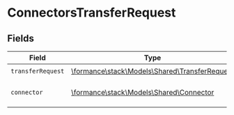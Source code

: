 # ConnectorsTransferRequest


## Fields

| Field                                                                                   | Type                                                                                    | Required                                                                                | Description                                                                             |
| --------------------------------------------------------------------------------------- | --------------------------------------------------------------------------------------- | --------------------------------------------------------------------------------------- | --------------------------------------------------------------------------------------- |
| `transferRequest`                                                                       | [\formance\stack\Models\Shared\TransferRequest](../../Models/Shared/TransferRequest.md) | :heavy_check_mark:                                                                      | N/A                                                                                     |
| `connector`                                                                             | [\formance\stack\Models\Shared\Connector](../../Models/Shared/Connector.md)             | :heavy_check_mark:                                                                      | The name of the connector.                                                              |